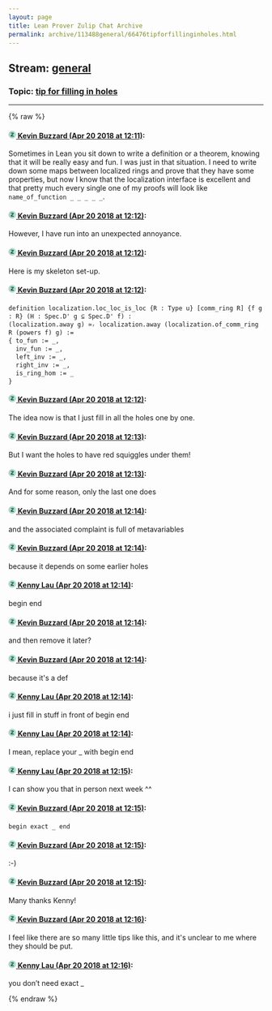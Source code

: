 ```yaml
---
layout: page
title: Lean Prover Zulip Chat Archive 
permalink: archive/113488general/66476tipforfillinginholes.html
---
```


## Stream: [general](index.html)
### Topic: [tip for filling in holes](66476tipforfillinginholes.html)

---


{% raw %}
#### [![Click to go to Zulip](../../assets/img/zulip2.png) Kevin Buzzard (Apr 20 2018 at 12:11)](https://leanprover.zulipchat.com/#narrow/stream/113488-general/topic/tip%20for%20filling%20in%20holes/near/125425455):
Sometimes in Lean you sit down to write a definition or a theorem, knowing that it will be really easy and fun. I was just in that situation. I need to write down some maps between localized rings and prove that they have some properties, but now I know that the localization interface is excellent and that pretty much every single one of my proofs will look like `name_of_function _ _ _ _ _`.

#### [![Click to go to Zulip](../../assets/img/zulip2.png) Kevin Buzzard (Apr 20 2018 at 12:12)](https://leanprover.zulipchat.com/#narrow/stream/113488-general/topic/tip%20for%20filling%20in%20holes/near/125425597):
However, I have run into an unexpected annoyance.

#### [![Click to go to Zulip](../../assets/img/zulip2.png) Kevin Buzzard (Apr 20 2018 at 12:12)](https://leanprover.zulipchat.com/#narrow/stream/113488-general/topic/tip%20for%20filling%20in%20holes/near/125425716):
Here is my skeleton set-up.

#### [![Click to go to Zulip](../../assets/img/zulip2.png) Kevin Buzzard (Apr 20 2018 at 12:12)](https://leanprover.zulipchat.com/#narrow/stream/113488-general/topic/tip%20for%20filling%20in%20holes/near/125425811):
```lean
definition localization.loc_loc_is_loc {R : Type u} [comm_ring R] {f g : R} (H : Spec.D' g ⊆ Spec.D' f) :
(localization.away g) ≃ᵣ localization.away (localization.of_comm_ring R (powers f) g) := 
{ to_fun := _,
  inv_fun := _,
  left_inv := _,
  right_inv := _,
  is_ring_hom := _
}
```

#### [![Click to go to Zulip](../../assets/img/zulip2.png) Kevin Buzzard (Apr 20 2018 at 12:12)](https://leanprover.zulipchat.com/#narrow/stream/113488-general/topic/tip%20for%20filling%20in%20holes/near/125426022):
The idea now is that I just fill in all the holes one by one.

#### [![Click to go to Zulip](../../assets/img/zulip2.png) Kevin Buzzard (Apr 20 2018 at 12:13)](https://leanprover.zulipchat.com/#narrow/stream/113488-general/topic/tip%20for%20filling%20in%20holes/near/125426090):
But I want the holes to have red squiggles under them!

#### [![Click to go to Zulip](../../assets/img/zulip2.png) Kevin Buzzard (Apr 20 2018 at 12:13)](https://leanprover.zulipchat.com/#narrow/stream/113488-general/topic/tip%20for%20filling%20in%20holes/near/125426138):
And for some reason, only the last one does

#### [![Click to go to Zulip](../../assets/img/zulip2.png) Kevin Buzzard (Apr 20 2018 at 12:14)](https://leanprover.zulipchat.com/#narrow/stream/113488-general/topic/tip%20for%20filling%20in%20holes/near/125426449):
and the associated complaint is full of metavariables

#### [![Click to go to Zulip](../../assets/img/zulip2.png) Kevin Buzzard (Apr 20 2018 at 12:14)](https://leanprover.zulipchat.com/#narrow/stream/113488-general/topic/tip%20for%20filling%20in%20holes/near/125426465):
because it depends on some earlier holes

#### [![Click to go to Zulip](../../assets/img/zulip2.png) Kenny Lau (Apr 20 2018 at 12:14)](https://leanprover.zulipchat.com/#narrow/stream/113488-general/topic/tip%20for%20filling%20in%20holes/near/125426472):
begin end

#### [![Click to go to Zulip](../../assets/img/zulip2.png) Kevin Buzzard (Apr 20 2018 at 12:14)](https://leanprover.zulipchat.com/#narrow/stream/113488-general/topic/tip%20for%20filling%20in%20holes/near/125426501):
and then remove it later?

#### [![Click to go to Zulip](../../assets/img/zulip2.png) Kevin Buzzard (Apr 20 2018 at 12:14)](https://leanprover.zulipchat.com/#narrow/stream/113488-general/topic/tip%20for%20filling%20in%20holes/near/125426565):
because it's a def

#### [![Click to go to Zulip](../../assets/img/zulip2.png) Kenny Lau (Apr 20 2018 at 12:14)](https://leanprover.zulipchat.com/#narrow/stream/113488-general/topic/tip%20for%20filling%20in%20holes/near/125426587):
i just fill in stuff in front of begin end

#### [![Click to go to Zulip](../../assets/img/zulip2.png) Kenny Lau (Apr 20 2018 at 12:14)](https://leanprover.zulipchat.com/#narrow/stream/113488-general/topic/tip%20for%20filling%20in%20holes/near/125426641):
I mean, replace your _ with begin end

#### [![Click to go to Zulip](../../assets/img/zulip2.png) Kenny Lau (Apr 20 2018 at 12:15)](https://leanprover.zulipchat.com/#narrow/stream/113488-general/topic/tip%20for%20filling%20in%20holes/near/125426744):
I can show you that in person next week ^^

#### [![Click to go to Zulip](../../assets/img/zulip2.png) Kevin Buzzard (Apr 20 2018 at 12:15)](https://leanprover.zulipchat.com/#narrow/stream/113488-general/topic/tip%20for%20filling%20in%20holes/near/125426832):
`begin exact _ end`

#### [![Click to go to Zulip](../../assets/img/zulip2.png) Kevin Buzzard (Apr 20 2018 at 12:15)](https://leanprover.zulipchat.com/#narrow/stream/113488-general/topic/tip%20for%20filling%20in%20holes/near/125426834):
:-)

#### [![Click to go to Zulip](../../assets/img/zulip2.png) Kevin Buzzard (Apr 20 2018 at 12:15)](https://leanprover.zulipchat.com/#narrow/stream/113488-general/topic/tip%20for%20filling%20in%20holes/near/125426835):
Many thanks Kenny!

#### [![Click to go to Zulip](../../assets/img/zulip2.png) Kevin Buzzard (Apr 20 2018 at 12:16)](https://leanprover.zulipchat.com/#narrow/stream/113488-general/topic/tip%20for%20filling%20in%20holes/near/125427174):
I feel like there are so many little tips like this, and it's unclear to me where they should be put.

#### [![Click to go to Zulip](../../assets/img/zulip2.png) Kenny Lau (Apr 20 2018 at 12:16)](https://leanprover.zulipchat.com/#narrow/stream/113488-general/topic/tip%20for%20filling%20in%20holes/near/125427447):
you don’t need exact _


{% endraw %}
